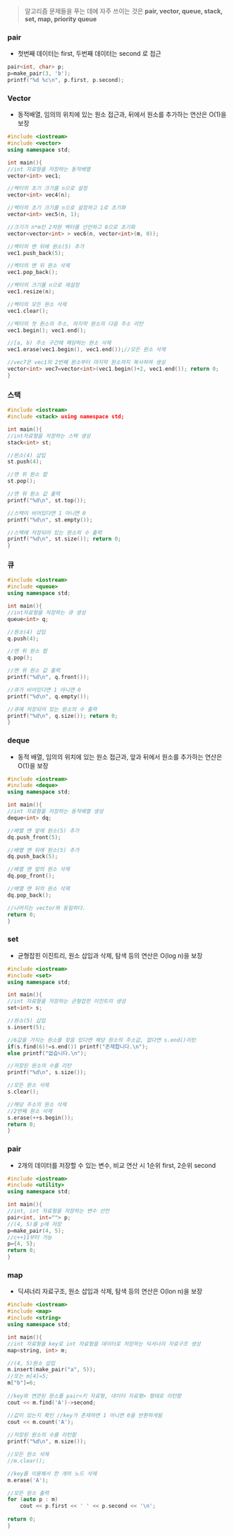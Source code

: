 > 알고리즘 문제들을 푸는 데에 자주 쓰이는 것은 **pair, vector, queue, stack, set, map, priority queue**

### pair
* 첫번째 데이터는 first, 두번째 데이터는 second 로 접근

```c++
pair<int, char> p;
p=make_pair(3, 'b');
printf("%d %c\n", p.first, p.second);
```

### Vector
* 동적배열, 임의의 위치에 있는 원소 접근과, 뒤에서 원소를 추가하는 연산은 O(1)을 보장

```c++
#include <iostream> 
#include <vector> 
using namespace std; 

int main(){ 
//int 자료형을 저장하는 동적배열 
vector<int> vec1;

//벡터의 초기 크기를 n으로 설정 
vector<int> vec4(n);

//벡터의 초기 크기를 n으로 설정하고 1로 초기화
vector<int> vec5(n, 1);

//크기가 n*m인 2차원 벡터를 선언하고 0으로 초기화 
vector<vector<int> > vec6(n, vector<int>(m, 0)); 

//벡터의 맨 뒤에 원소(5) 추가 
vec1.push_back(5);

//벡터의 맨 뒤 원소 삭제 
vec1.pop_back(); 

//벡터의 크기를 n으로 재설정 
vec1.resize(n);

//벡터의 모든 원소 삭제 
vec1.clear(); 

//벡터의 첫 원소의 주소, 마지막 원소의 다음 주소 리턴
vec1.begin(); vec1.end(); 

//[a, b) 주소 구간에 해당하는 원소 삭제 
vec1.erase(vec1.begin(), vec1.end());//모든 원소 삭제

//vec7은 vec1의 2번째 원소부터 마지막 원소까지 복사하여 생성 
vector<int> vec7=vector<int>(vec1.begin()+2, vec1.end()); return 0;
}
```

### 스택
```c++
#include <iostream> 
#include <stack> using namespace std;

int main(){ 
//int자료형을 저장하는 스택 생성 
stack<int> st; 

//원소(4) 삽입
st.push(4);

//맨 위 원소 팝 
st.pop();

//맨 위 원소 값 출력
printf("%d\n", st.top()); 

//스택이 비어있다면 1 아니면 0 
printf("%d\n", st.empty()); 

//스택에 저장되어 있는 원소의 수 출력
printf("%d\n", st.size()); return 0; 
}
```

### 큐
```c++
#include <iostream> 
#include <queue> 
using namespace std;

int main(){
//int자료형을 저장하는 큐 생성 
queue<int> q;

//원소(4) 삽입
q.push(4);

//맨 위 원소 팝 
q.pop(); 

//맨 위 원소 값 출력
printf("%d\n", q.front());

//큐가 비어있다면 1 아니면 0 
printf("%d\n", q.empty()); 

//큐에 저장되어 있는 원소의 수 출력 
printf("%d\n", q.size()); return 0;
}
```

### deque
* 동적 배열, 임의의 위치에 있는 원소 접근과, 앞과 뒤에서 원소를 추가하는 연산은 O(1)을 보장
```c++
#include <iostream> 
#include <deque> 
using namespace std;

int main(){ 
//int 자료형을 저장하는 동적배열 생성
deque<int> dq; 

//배열 맨 앞에 원소(5) 추가 
dq.push_front(5);

//배열 맨 뒤에 원소(5) 추가 
dq.push_back(5); 

//배열 맨 앞의 원소 삭제
dq.pop_front();

//배열 맨 뒤의 원소 삭제
dq.pop_back();

//나머지는 vector와 동일하다.
return 0;
}
```


### set
* 균형잡힌 이진트리, 원소 삽입과 삭제, 탐색 등의 연산은 O(log n)을 보장

```c++
#include <iostream>
#include <set> 
using namespace std; 

int main(){ 
//int 자료형을 저장하는 균형잡힌 이진트리 생성 
set<int> s; 

//원소(5) 삽입 
s.insert(5);

//6값을 가지는 원소를 찾음 있다면 해당 원소의 주소값, 없다면 s.end()리턴
if(s.find(6)!=s.end()) printf("존재합니다.\n"); 
else printf("없습니다.\n"); 

//저장된 원소의 수를 리턴 
printf("%d\n", s.size());

//모든 원소 삭제
s.clear(); 

//해당 주소의 원소 삭제 
//2번째 원소 삭제 
s.erase(++s.begin()); 
return 0; 
}
```

### pair
* 2개의 데이터를 저장할 수 있는 변수, 비교 연산 시 1순위 first, 2순위 second
```c++
#include <iostream>
#include <utility> 
using namespace std; 

int main(){ 
//int, int 자료형을 저장하는 변수 선언 
pair<int, int=""> p; 
//(4, 5)를 p에 저장
p=make_pair(4, 5); 
//c++11부터 가능
p={4, 5}; 
return 0;
}
```

### map 
* 딕셔너리 자료구조, 원소 삽입과 삭제, 탐색 등의 연산은 O(lon n)을 보장
```c++
#include <iostream>
#include <map>
#include <string>
using namespace std;

int main(){
//int 자료형을 key로 int 자료형을 데이터로 저장하는 딕셔너리 자료구조 생성
map<string, int> m;

//(4, 5)원소 삽입
m.insert(make_pair("a", 5));
//또는 m[4]=5;
m["b"]=6;
    
//key와 연관된 원소를 pair<키 자료형, 데이터 자료형> 형태로 리턴함
cout << m.find('A')->second;

//값이 있는지 확인 //key가 존재하면 1 아니면 0을 반환하게됨
cout << m.count('A'); 
    
//저장된 원소의 수를 리턴함
printf("%d\n", m.size());

//모든 원소 삭제
//m.clear();

//key를 이용해서 한 개의 노드 삭제
m.erase('A');

//모든 원소 출력
for (auto p : m)
    cout << p.first << ' ' << p.second << '\n';
    
return 0;
}
```
